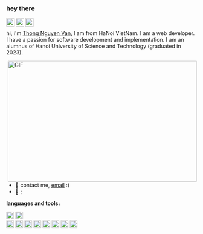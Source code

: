 ### hey there 
<a href="https://www.instagram.com/thomg23/">
  <img align="left" alt="Thong2303's Instagram" width="22px" src="https://upload.wikimedia.org/wikipedia/commons/thumb/9/95/Instagram_logo_2022.svg/1200px-Instagram_logo_2022.svg.png" />
</a>
<a href="https://www.facebook.com/nvthong2303">
  <img align="left" alt="Abhishek's Discord" width="22px" src="https://www.facebook.com/images/fb_icon_325x325.png" />
</a>
<a href="https://www.linkedin.com/in/nguyen-thong-768360194/">
  <img align="left" alt="Thong2303's LinkedIN" width="22px" src="https://play-lh.googleusercontent.com/kMofEFLjobZy_bCuaiDogzBcUT-dz3BBbOrIEjJ-hqOabjK8ieuevGe6wlTD15QzOqw" />
</a>

<br />

hi, i'm [Thong Nguyen Van](https://https://www.facebook.com/nvthong2303/), I am from HaNoi VietNam. I am a web developer. I have a passion for software development and implementation. I am an alumnus of Hanoi University of Science and Technology (graduated in 2023).

  <img align="right" alt="GIF" src="https://github.com/abhisheknaiidu/abhisheknaiidu/blob/master/code.gif?raw=true" width="500" height="320" />
  
- 💼 contact me, [email](mailto:abhishek.naidu@cred.club) :)
- 💬 ;

**languages and tools:**  

<code><img height="20" src="https://upload.wikimedia.org/wikipedia/commons/6/6a/JavaScript-logo.png"></code>
<code><img height="20" src="https://upload.wikimedia.org/wikipedia/commons/thumb/a/a7/React-icon.svg/2300px-React-icon.svg.png">
</code>
<code><img height="20" src="https://upload.wikimedia.org/wikipedia/commons/thumb/c/cf/Angular_full_color_logo.svg/2048px-Angular_full_color_logo.svg.png"></code>
<code><img height="20" src="https://encrypted-tbn0.gstatic.com/images?q=tbn:ANd9GcRl1NtmzUjee4gFEqlBhsgoSWWCgiOEJuPSjA&usqp=CAU"></code>
<code><img height="20" src="https://cdn.worldvectorlogo.com/logos/gopher.svg"></code>
<code><img height="20" src="https://firebase.google.com/static/images/brand-guidelines/logo-logomark.png"></code>
<code><img height="20" src="https://w7.pngwing.com/pngs/956/695/png-transparent-mongodb-original-wordmark-logo-icon-thumbnail.png"></code>
<code><img height="20" src="https://w7.pngwing.com/pngs/170/924/png-transparent-microsoft-sql-server-microsoft-azure-sql-database-microsoft-text-logo-microsoft-azure.png"></code>
<code><img height="20" src="https://images.contentstack.io/v3/assets/bltefdd0b53724fa2ce/blt5d10f3a91df97d15/620a9ac8849cd422f315b83d/logo-elastic-vertical-reverse.svg"></code>
<code><img height="20" src="https://www.npmjs.com/npm-avatar/eyJhbGciOiJIUzI1NiIsInR5cCI6IkpXVCJ9.eyJhdmF0YXJVUkwiOiJodHRwczovL3MuZ3JhdmF0YXIuY29tL2F2YXRhci9lZDI1OTU4NzA0MWM1YWI3OWYyNGNiMWUzNDFmMGEzNz9zaXplPTQ5NiZkZWZhdWx0PXJldHJvIn0.hLdG6hXQE4Dfil6090lrDEuGdsHbfQUijpy5RvzXjSg"></code>





